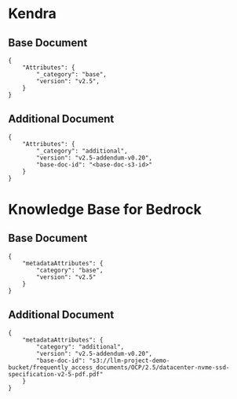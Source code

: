 # Kendra

## Base Document

```
{
    "Attributes": {
        "_category": "base",
        "version": "v2.5",
    }
}
```

## Additional Document

```
{
    "Attributes": {
        "_category": "additional",
        "version": "v2.5-addendum-v0.20",
        "base-doc-id": "<base-doc-s3-id>"
    }
}
```

# Knowledge Base for Bedrock

## Base Document

```
{
    "metadataAttributes": {
        "category": "base",
        "version": "v2.5"
    }
}
```

## Additional Document

```
{
    "metadataAttributes": {
        "category": "additional",
        "version": "v2.5-addendum-v0.20",
        "base-doc-id": "s3://llm-project-demo-bucket/frequently_access_documents/OCP/2.5/datacenter-nvme-ssd-specification-v2-5-pdf.pdf"
    }
}
```